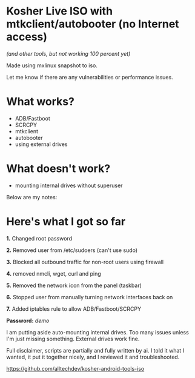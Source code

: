 # Kosher Live ISO with mtkclient/autobooter (no Internet access)
*(and other tools, but not working 100 percent yet)*

Made using mxlinux snapshot to iso.

Let me know if there are any vulnerabilities or performance issues.


# What works? 

- ADB/Fastboot
- SCRCPY
- mtkclient
- autobooter
- using external drives


# What doesn't work?
- mounting internal drives without superuser


Below are my notes:


# Here's what I got so far

**1.** Changed root password

**2.** Removed user from /etc/sudoers (can't use sudo)

**3.** Blocked all outbound traffic for non-root users using firewall

**4.** removed nmcli, wget, curl and ping

**5.** Removed the network icon from the panel (taskbar)

**6.** Stopped user from manually turning network interfaces back on

**7.** Added iptables rule to allow ADB/Fastboot/SCRCPY


**Password:** *demo*



I am putting aside auto-mounting internal drives. Too many issues unless I'm just missing something. External drives work fine.

Full disclaimer, scripts are partially and fully written by ai. I told it what I wanted, it put it together nicely, and I reviewed it and troubleshooted.

https://github.com/alltechdev/kosher-android-tools-iso
